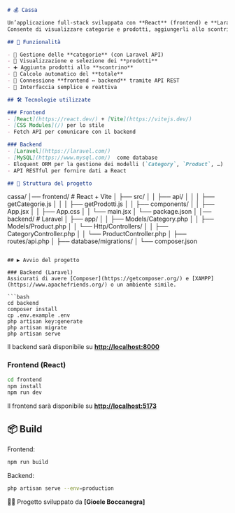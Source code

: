 

```markdown
# 💰 Cassa

Un’applicazione full-stack sviluppata con **React** (frontend) e **Laravel** (backend) per la gestione di una cassa digitale.  
Consente di visualizzare categorie e prodotti, aggiungerli allo scontrino e calcolare il totale in tempo reale.

## 🚀 Funzionalità

- 📂 Gestione delle **categorie** (con Laravel API)  
- 🛒 Visualizzazione e selezione dei **prodotti**  
- ➕ Aggiunta prodotti allo **scontrino**  
- 🧾 Calcolo automatico del **totale**  
- 🔗 Connessione **frontend ↔ backend** tramite API REST  
- 🎨 Interfaccia semplice e reattiva  

## 🛠️ Tecnologie utilizzate

### Frontend
- [React](https://react.dev/) + [Vite](https://vitejs.dev/)  
- [CSS Modules](/) per lo stile  
- Fetch API per comunicare con il backend  

### Backend
- [Laravel](https://laravel.com/)  
- [MySQL](https://www.mysql.com/)  come database  
- Eloquent ORM per la gestione dei modelli (`Category`, `Product`, …)  
- API RESTful per fornire dati a React  

## 📂 Struttura del progetto

```

cassa/
│── frontend/        # React + Vite
│   ├── src/
│   │   ├── api/
│   │   │   ├── getCategorie.js
│   │   │   ├── getProdotti.js
│   │   ├── components/
│   │   ├── App.jsx
│   │   ├── App.css
│   │   └── main.jsx
│   └── package.json
│
│── backend/         # Laravel
│   ├── app/
│   │   ├── Models/Category.php
│   │   ├── Models/Product.php
│   │   └── Http/Controllers/
│   │       ├── CategoryController.php
│   │       └── ProductController.php
│   ├── routes/api.php
│   ├── database/migrations/
│   └── composer.json

````

## ▶️ Avvio del progetto

### Backend (Laravel)
Assicurati di avere [Composer](https://getcomposer.org/) e [XAMPP](https://www.apachefriends.org/) o un ambiente simile.

```bash
cd backend
composer install
cp .env.example .env
php artisan key:generate
php artisan migrate
php artisan serve
````

Il backend sarà disponibile su **[http://localhost:8000](http://localhost:8000)**

### Frontend (React)

```bash
cd frontend
npm install
npm run dev
```

Il frontend sarà disponibile su **[http://localhost:5173](http://localhost:5173)**

## 📦 Build

Frontend:

```bash
npm run build
```

Backend:

```bash
php artisan serve --env=production
```


👨‍💻 Progetto sviluppato da **\[Gioele Boccanegra]**

```


